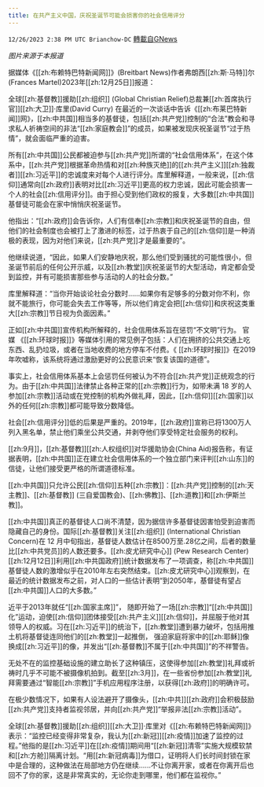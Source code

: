 ```yaml
---
title: 在共产主义中国，庆祝圣诞节可能会损害你的社会信用评分
---
```

`12/26/2023 2:38 PM UTC Brianchow-DC` [轉載自GNews](https://gnews.org/articles/2153484)

*图片来源于本报道*

据媒体《[[zh:布赖特巴特新闻网]]》(Breitbart News)作者弗朗西[[zh:斯·马特]]尔(Frances Martel)2023年[[zh:12月25日]]报道：

全球[[zh:基督教]]援助[[zh:组织]] (Global Christian Relief)总裁兼[[zh:首席执行官]][[zh:大卫]]·库里(David Curry) 在最近的一次谈话中告诉《[[zh:布莱巴特新闻]]网》，[[zh:中共国]]相当多的基督徒，包括[[zh:共产党]]控制的“合法”教会和寻求私人祈祷空间的非法“[[zh:家庭教会]]”的成员，如果被发现庆祝圣诞节“过于热情”，就会面临严重的迫害。

所有[[zh:中共国]]公民都被迫参与[[zh:共产党]]所谓的“社会信用体系”，在这个体系中，[[zh:共产党]]根据革命热情和对[[zh:种族灭绝]]的[[zh:共产主义]][[zh:独裁者]][[zh:习近平]]的忠诚度来对每个人进行评分。库里解释道，一般来说，[[zh:信仰]]通常向[[zh:政府]]表明对比[[zh:习近平]]更高的权力忠诚，因此可能会损害一个人的社会[[zh:信用评分]]。由于担心受到他们政权的报复，大多数[[zh:中共国]]基督徒可能会在家中悄悄庆祝圣诞节。

他指出：“[[zh:政府]]会告诉你，人们有信奉[[zh:宗教]]和庆祝圣诞节的自由，但他们的社会制度也会被打上了激进的标签，过于热衷于自己的[[zh:信仰]]是一种消极的表现，因为对他们来说，[[zh:共产党]]才是最重要的”。

他继续说道，“因此，如果人们安静地庆祝，那么他们受到骚扰的可能性很小，但圣诞节前后的任何公开示威，以及[[zh:教堂]]庆祝圣诞节的大型活动，肯定都会受到监控，并有可能损害那些参与活动的人的社会分数。”

库里解释道：“当你开始谈论社会分数时......如果你有足够多的分数对你不利，你就不能旅行，你可能会失去工作等等，所以他们肯定会把[[zh:信仰]]和庆祝这类重大[[zh:宗教]]节日视为负面因素。”

正如[[zh:中共国]]宣传机构所解释的，社会信用体系旨在惩罚“不文明”行为。 官媒 《[[zh:环球时报]]》等媒体引用的常见例子包括：人们在拥挤的公共交通上吃东西、乱扔垃圾，或者在当地收费的地方停车不付费。《 [[zh:环球时报]]》在2019年吹嘘称，该系统将通过激励更好的公民意识来“恢复该国的道德”。

事实上，社会信用体系基本上会惩罚任何被认为不符合[[zh:共产党]]正统观念的行为。由于[[zh:中共国]]法律禁止各种正常的[[zh:宗教]]行为，如带未满 18 岁的人参加[[zh:宗教]]活动或在党控制的机构外做礼拜，因此，[[zh:信仰]][[zh:国家]]以外的任何[[zh:宗教]]都可能导致分数降低。

社会[[zh:信用评分]]低的后果是严重的。2019年，[[zh:政府]]宣称已将1300万人列入黑名单，禁止他们乘坐公共交通，并剥夺他们享受特定社会服务的权利。

[[zh:9月]]，[[zh:基督教]][[zh:人权组织]]对华援助协会(China Aid)报告称，有证据表明，[[zh:中共国]]正在建立社会信用体系的一个独立部门来评判[[zh:山东]]的信徒，让他们接受更严格的所谓道德标准。

[[zh:中共国]]只允许公民[[zh:信仰]]五种[[zh:宗教]]：[[zh:共产党]]控制的[[zh:天主教]]、[[zh:基督教]] (三自爱国教会)、[[zh:佛教]]、[[zh:道教]]和[[zh:伊斯兰教]]。

[[zh:中共国]]真正的基督徒人口尚不清楚，因为据信许多基督徒因害怕受到迫害而隐藏自己的身份。国际[[zh:基督教]]关注[[zh:组织]] (International Christian Concern)在 12 月中旬指出，基督徒人数估计在8500万至.28亿之间，后者的数量比[[zh:中共党员]]的人数还要多。[[zh:皮尤研究中心]] (Pew Research Center)[[zh:12月12日]]利用[[zh:中共国政府]]统计数据发布了一项调查，称[[zh:中共国]]基督徒人数的激增似乎在2010年左右突然结束。[[zh:皮尤研究中心]]观察到，在最近的统计数据发布之前，对人口的一些估计表明“到2050年，基督徒有望占[[zh:中共国]]人口的大多数。”

近平于2013年就任“[[zh:国家主席]]”， 随即开始了一场[[zh:宗教]]“[[zh:中共国]]化”运动，迫使[[zh:信仰]]团体接受[[zh:共产主义]][[zh:信仰]]，并屈服于他对其领导人的权威。习在[[zh:习近平]]的统治下，[[zh:教堂]]遭到暴力破坏，包括用推土机将基督徒连同他们的[[zh:教堂]]一起推倒， 强迫家庭将家中的[[zh:耶稣]]像换成[[zh:习近平]]的像，并发出“[[zh:基督教]]不属于[[zh:中共国]]”的不祥警告。

无处不在的监控基础设施的建立助长了这种镇压，这使得参加[[zh:教堂]]礼拜或祈祷时几乎不可能不被摄像机拍到。截至[[zh:3月]]，在一些省份参加[[zh:教堂]]礼拜需要通过“智能[[zh:宗教]]”手机应用程序注册，以获得[[zh:政府]]的明确许可。

在极少数情况下，如果有人设法避开了摄像头，[[zh:中共]][[zh:政府]]会积极鼓励[[zh:共产党]]支持者监视邻居，并向[[zh:共产党]]“举报非法[[zh:宗教]]活动”。

全球[[zh:基督教]]援助[[zh:组织]][[zh:大卫]]·库里对《[[zh:布赖特巴特新闻网]]》表示：“监控已经变得非常复杂，我认为[[zh:新冠]][[zh:疫情]]加速了监控的过程。”他指的是[[zh:习近平]]在[[zh:疫情]]期间用“[[zh:新冠]]清零”实施大规模软禁和[[zh:方舱]]隔离计划。“用[[zh:新冠病毒]]为借口，证明将人们长时间封锁在家中是合理的，这种做法在局部地方仍在继续......不让你离开家，或者在你离开后也回不了你的家，这是非常真实的，无论你走到哪里，他们都在监视你。”
